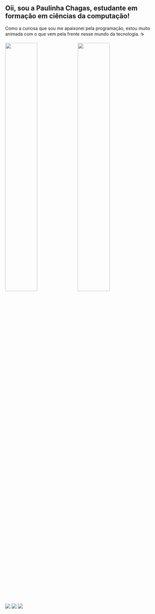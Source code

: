 ## Oii, sou a Paulinha Chagas, estudante em formação em ciências da computação!

Como a curiosa que sou me apaixonei pela programação, 
estou muito animada com o que vem pela frente nesse mundo da tecnologia. ☕

<div>
  
  <img width="45%" src="https://github-readme-stats.vercel.app/api?username=paulinhachgs&show_icons=true&theme=monokai&include_all_commits=true&count_private=true"/>
  <img width="45%" src="https://github-readme-stats.vercel.app/api/top-langs/?username=paulinhachgs&layout=compact&langs_count=16&theme=monokai"/>
</div>

  ##
 
<div> 
  <a href="https://instagram.com/adeluren" target="_blank"><img src="https://img.shields.io/badge/-Instagram-%23E4405F?style=for-the-badge&logo=instagram&logoColor=white" target="_blank"></a>
 	<a href = "mailto:contatopaulinhachgs@gmail.com"><img src="https://img.shields.io/badge/-Gmail-%23333?style=for-the-badge&logo=gmail&logoColor=white" target="_blank"></a>
  <a href="https://www.linkedin.com/in/paulinhachgs" target="_blank"><img src="https://img.shields.io/badge/-LinkedIn-%230077B5?style=for-the-badge&logo=linkedin&logoColor=white" target="_blank"></a> 
  
</div>

